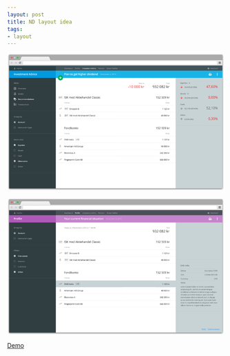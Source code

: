 ```yaml
---
layout: post
title: ND layout idea
tags:
- layout
---
```


[![ND layout idea 01][2]][1]

[![ND layout idea 02][4]][3]

[Demo](/nd-idea01)

  [1]: /nd-idea01
  [2]: /public/img/nd-idea01-01.png
  [3]: /nd-idea01/profile.html
  [4]: /public/img/nd-idea01-02.png
